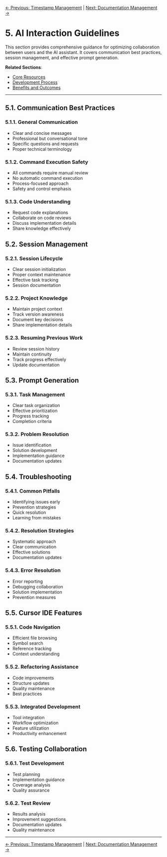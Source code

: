 [← Previous: Timestamp Management](./04_Timestamp_Management.md) | [Next: Documentation Management →](./06_Documentation_Management.md)

# 5. AI Interaction Guidelines

This section provides comprehensive guidance for optimizing collaboration between users and the AI assistant. It covers communication best practices, session management, and effective prompt generation.

**Related Sections**:
- [Core Resources](./02_Core_Resources.md)
- [Development Process](./03_Development_Process.md)
- [Benefits and Outcomes](./08_Benefits_and_Outcomes.md)

---

## 5.1. Communication Best Practices

### 5.1.1. General Communication
- Clear and concise messages
- Professional but conversational tone
- Specific questions and requests
- Proper technical terminology

### 5.1.2. Command Execution Safety
- All commands require manual review
- No automatic command execution
- Process-focused approach
- Safety and control emphasis

### 5.1.3. Code Understanding
- Request code explanations
- Collaborate on code reviews
- Discuss implementation details
- Share knowledge effectively

## 5.2. Session Management

### 5.2.1. Session Lifecycle
- Clear session initialization
- Proper context maintenance
- Effective task tracking
- Session documentation

### 5.2.2. Project Knowledge
- Maintain project context
- Track version awareness
- Document key decisions
- Share implementation details

### 5.2.3. Resuming Previous Work
- Review session history
- Maintain continuity
- Track progress effectively
- Update documentation

## 5.3. Prompt Generation

### 5.3.1. Task Management
- Clear task organization
- Effective prioritization
- Progress tracking
- Completion criteria

### 5.3.2. Problem Resolution
- Issue identification
- Solution development
- Implementation guidance
- Documentation updates

## 5.4. Troubleshooting

### 5.4.1. Common Pitfalls
- Identifying issues early
- Prevention strategies
- Quick resolution
- Learning from mistakes

### 5.4.2. Resolution Strategies
- Systematic approach
- Clear communication
- Effective solutions
- Documentation updates

### 5.4.3. Error Resolution
- Error reporting
- Debugging collaboration
- Solution implementation
- Prevention measures

## 5.5. Cursor IDE Features

### 5.5.1. Code Navigation
- Efficient file browsing
- Symbol search
- Reference tracking
- Context understanding

### 5.5.2. Refactoring Assistance
- Code improvements
- Structure updates
- Quality maintenance
- Best practices

### 5.5.3. Integrated Development
- Tool integration
- Workflow optimization
- Feature utilization
- Productivity enhancement

## 5.6. Testing Collaboration

### 5.6.1. Test Development
- Test planning
- Implementation guidance
- Coverage analysis
- Quality assurance

### 5.6.2. Test Review
- Results analysis
- Improvement suggestions
- Documentation updates
- Quality maintenance

---

[← Previous: Timestamp Management](./04_Timestamp_Management.md) | [Next: Documentation Management →](./06_Documentation_Management.md) 